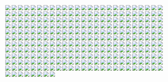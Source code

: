 ![](/img/proofs-from-the-book-001.jpg)
![](/img/proofs-from-the-book-002.jpg)
![](/img/proofs-from-the-book-003.jpg)
![](/img/proofs-from-the-book-004.jpg)
![](/img/proofs-from-the-book-005.jpg)
![](/img/proofs-from-the-book-006.jpg)
![](/img/proofs-from-the-book-007.jpg)
![](/img/proofs-from-the-book-008.jpg)
![](/img/proofs-from-the-book-009.jpg)
![](/img/proofs-from-the-book-010.jpg)
![](/img/proofs-from-the-book-011.jpg)
![](/img/proofs-from-the-book-012.jpg)
![](/img/proofs-from-the-book-013.jpg)
![](/img/proofs-from-the-book-014.jpg)
![](/img/proofs-from-the-book-015.jpg)
![](/img/proofs-from-the-book-016.jpg)
![](/img/proofs-from-the-book-017.jpg)
![](/img/proofs-from-the-book-018.jpg)
![](/img/proofs-from-the-book-019.jpg)
![](/img/proofs-from-the-book-020.jpg)
![](/img/proofs-from-the-book-021.jpg)
![](/img/proofs-from-the-book-022.jpg)
![](/img/proofs-from-the-book-023.jpg)
![](/img/proofs-from-the-book-024.jpg)
![](/img/proofs-from-the-book-025.jpg)
![](/img/proofs-from-the-book-026.jpg)
![](/img/proofs-from-the-book-027.jpg)
![](/img/proofs-from-the-book-028.jpg)
![](/img/proofs-from-the-book-029.jpg)
![](/img/proofs-from-the-book-030.jpg)
![](/img/proofs-from-the-book-031.jpg)
![](/img/proofs-from-the-book-032.jpg)
![](/img/proofs-from-the-book-033.jpg)
![](/img/proofs-from-the-book-034.jpg)
![](/img/proofs-from-the-book-035.jpg)
![](/img/proofs-from-the-book-036.jpg)
![](/img/proofs-from-the-book-037.jpg)
![](/img/proofs-from-the-book-038.jpg)
![](/img/proofs-from-the-book-039.jpg)
![](/img/proofs-from-the-book-040.jpg)
![](/img/proofs-from-the-book-041.jpg)
![](/img/proofs-from-the-book-042.jpg)
![](/img/proofs-from-the-book-043.jpg)
![](/img/proofs-from-the-book-044.jpg)
![](/img/proofs-from-the-book-045.jpg)
![](/img/proofs-from-the-book-046.jpg)
![](/img/proofs-from-the-book-047.jpg)
![](/img/proofs-from-the-book-048.jpg)
![](/img/proofs-from-the-book-049.jpg)
![](/img/proofs-from-the-book-050.jpg)
![](/img/proofs-from-the-book-051.jpg)
![](/img/proofs-from-the-book-052.jpg)
![](/img/proofs-from-the-book-053.jpg)
![](/img/proofs-from-the-book-054.jpg)
![](/img/proofs-from-the-book-055.jpg)
![](/img/proofs-from-the-book-056.jpg)
![](/img/proofs-from-the-book-057.jpg)
![](/img/proofs-from-the-book-058.jpg)
![](/img/proofs-from-the-book-059.jpg)
![](/img/proofs-from-the-book-060.jpg)
![](/img/proofs-from-the-book-061.jpg)
![](/img/proofs-from-the-book-062.jpg)
![](/img/proofs-from-the-book-063.jpg)
![](/img/proofs-from-the-book-064.jpg)
![](/img/proofs-from-the-book-065.jpg)
![](/img/proofs-from-the-book-066.jpg)
![](/img/proofs-from-the-book-067.jpg)
![](/img/proofs-from-the-book-068.jpg)
![](/img/proofs-from-the-book-069.jpg)
![](/img/proofs-from-the-book-070.jpg)
![](/img/proofs-from-the-book-071.jpg)
![](/img/proofs-from-the-book-072.jpg)
![](/img/proofs-from-the-book-073.jpg)
![](/img/proofs-from-the-book-074.jpg)
![](/img/proofs-from-the-book-075.jpg)
![](/img/proofs-from-the-book-076.jpg)
![](/img/proofs-from-the-book-077.jpg)
![](/img/proofs-from-the-book-078.jpg)
![](/img/proofs-from-the-book-079.jpg)
![](/img/proofs-from-the-book-080.jpg)
![](/img/proofs-from-the-book-081.jpg)
![](/img/proofs-from-the-book-082.jpg)
![](/img/proofs-from-the-book-083.jpg)
![](/img/proofs-from-the-book-084.jpg)
![](/img/proofs-from-the-book-085.jpg)
![](/img/proofs-from-the-book-086.jpg)
![](/img/proofs-from-the-book-087.jpg)
![](/img/proofs-from-the-book-088.jpg)
![](/img/proofs-from-the-book-089.jpg)
![](/img/proofs-from-the-book-090.jpg)
![](/img/proofs-from-the-book-091.jpg)
![](/img/proofs-from-the-book-092.jpg)
![](/img/proofs-from-the-book-093.jpg)
![](/img/proofs-from-the-book-094.jpg)
![](/img/proofs-from-the-book-095.jpg)
![](/img/proofs-from-the-book-096.jpg)
![](/img/proofs-from-the-book-097.jpg)
![](/img/proofs-from-the-book-098.jpg)
![](/img/proofs-from-the-book-099.jpg)
![](/img/proofs-from-the-book-100.jpg)
![](/img/proofs-from-the-book-101.jpg)
![](/img/proofs-from-the-book-102.jpg)
![](/img/proofs-from-the-book-103.jpg)
![](/img/proofs-from-the-book-104.jpg)
![](/img/proofs-from-the-book-105.jpg)
![](/img/proofs-from-the-book-106.jpg)
![](/img/proofs-from-the-book-107.jpg)
![](/img/proofs-from-the-book-108.jpg)
![](/img/proofs-from-the-book-109.jpg)
![](/img/proofs-from-the-book-110.jpg)
![](/img/proofs-from-the-book-111.jpg)
![](/img/proofs-from-the-book-112.jpg)
![](/img/proofs-from-the-book-113.jpg)
![](/img/proofs-from-the-book-114.jpg)
![](/img/proofs-from-the-book-115.jpg)
![](/img/proofs-from-the-book-116.jpg)
![](/img/proofs-from-the-book-117.jpg)
![](/img/proofs-from-the-book-118.jpg)
![](/img/proofs-from-the-book-119.jpg)
![](/img/proofs-from-the-book-120.jpg)
![](/img/proofs-from-the-book-121.jpg)
![](/img/proofs-from-the-book-122.jpg)
![](/img/proofs-from-the-book-123.jpg)
![](/img/proofs-from-the-book-124.jpg)
![](/img/proofs-from-the-book-125.jpg)
![](/img/proofs-from-the-book-126.jpg)
![](/img/proofs-from-the-book-127.jpg)
![](/img/proofs-from-the-book-128.jpg)
![](/img/proofs-from-the-book-129.jpg)
![](/img/proofs-from-the-book-130.jpg)
![](/img/proofs-from-the-book-131.jpg)
![](/img/proofs-from-the-book-132.jpg)
![](/img/proofs-from-the-book-133.jpg)
![](/img/proofs-from-the-book-134.jpg)
![](/img/proofs-from-the-book-135.jpg)
![](/img/proofs-from-the-book-136.jpg)
![](/img/proofs-from-the-book-137.jpg)
![](/img/proofs-from-the-book-138.jpg)
![](/img/proofs-from-the-book-139.jpg)
![](/img/proofs-from-the-book-140.jpg)
![](/img/proofs-from-the-book-141.jpg)
![](/img/proofs-from-the-book-142.jpg)
![](/img/proofs-from-the-book-143.jpg)
![](/img/proofs-from-the-book-144.jpg)
![](/img/proofs-from-the-book-145.jpg)
![](/img/proofs-from-the-book-146.jpg)
![](/img/proofs-from-the-book-147.jpg)
![](/img/proofs-from-the-book-148.jpg)
![](/img/proofs-from-the-book-149.jpg)
![](/img/proofs-from-the-book-150.jpg)
![](/img/proofs-from-the-book-151.jpg)
![](/img/proofs-from-the-book-152.jpg)
![](/img/proofs-from-the-book-153.jpg)
![](/img/proofs-from-the-book-154.jpg)
![](/img/proofs-from-the-book-155.jpg)
![](/img/proofs-from-the-book-156.jpg)
![](/img/proofs-from-the-book-157.jpg)
![](/img/proofs-from-the-book-158.jpg)
![](/img/proofs-from-the-book-159.jpg)
![](/img/proofs-from-the-book-160.jpg)
![](/img/proofs-from-the-book-161.jpg)
![](/img/proofs-from-the-book-162.jpg)
![](/img/proofs-from-the-book-163.jpg)
![](/img/proofs-from-the-book-164.jpg)
![](/img/proofs-from-the-book-165.jpg)
![](/img/proofs-from-the-book-166.jpg)
![](/img/proofs-from-the-book-167.jpg)
![](/img/proofs-from-the-book-168.jpg)
![](/img/proofs-from-the-book-169.jpg)
![](/img/proofs-from-the-book-170.jpg)
![](/img/proofs-from-the-book-171.jpg)
![](/img/proofs-from-the-book-172.jpg)
![](/img/proofs-from-the-book-173.jpg)
![](/img/proofs-from-the-book-174.jpg)
![](/img/proofs-from-the-book-175.jpg)
![](/img/proofs-from-the-book-176.jpg)
![](/img/proofs-from-the-book-177.jpg)
![](/img/proofs-from-the-book-178.jpg)
![](/img/proofs-from-the-book-179.jpg)
![](/img/proofs-from-the-book-180.jpg)
![](/img/proofs-from-the-book-181.jpg)
![](/img/proofs-from-the-book-182.jpg)
![](/img/proofs-from-the-book-183.jpg)
![](/img/proofs-from-the-book-184.jpg)
![](/img/proofs-from-the-book-185.jpg)
![](/img/proofs-from-the-book-186.jpg)
![](/img/proofs-from-the-book-187.jpg)
![](/img/proofs-from-the-book-188.jpg)
![](/img/proofs-from-the-book-189.jpg)
![](/img/proofs-from-the-book-190.jpg)
![](/img/proofs-from-the-book-191.jpg)
![](/img/proofs-from-the-book-192.jpg)
![](/img/proofs-from-the-book-193.jpg)
![](/img/proofs-from-the-book-194.jpg)
![](/img/proofs-from-the-book-195.jpg)
![](/img/proofs-from-the-book-196.jpg)
![](/img/proofs-from-the-book-197.jpg)
![](/img/proofs-from-the-book-198.jpg)
![](/img/proofs-from-the-book-199.jpg)
![](/img/proofs-from-the-book-200.jpg)
![](/img/proofs-from-the-book-201.jpg)
![](/img/proofs-from-the-book-202.jpg)
![](/img/proofs-from-the-book-203.jpg)
![](/img/proofs-from-the-book-204.jpg)
![](/img/proofs-from-the-book-205.jpg)
![](/img/proofs-from-the-book-206.jpg)
![](/img/proofs-from-the-book-207.jpg)
![](/img/proofs-from-the-book-208.jpg)
![](/img/proofs-from-the-book-209.jpg)
![](/img/proofs-from-the-book-210.jpg)
![](/img/proofs-from-the-book-211.jpg)
![](/img/proofs-from-the-book-212.jpg)
![](/img/proofs-from-the-book-213.jpg)
![](/img/proofs-from-the-book-214.jpg)
![](/img/proofs-from-the-book-215.jpg)
![](/img/proofs-from-the-book-216.jpg)
![](/img/proofs-from-the-book-217.jpg)
![](/img/proofs-from-the-book-218.jpg)
![](/img/proofs-from-the-book-219.jpg)
![](/img/proofs-from-the-book-220.jpg)
![](/img/proofs-from-the-book-221.jpg)
![](/img/proofs-from-the-book-222.jpg)
![](/img/proofs-from-the-book-223.jpg)
![](/img/proofs-from-the-book-224.jpg)
![](/img/proofs-from-the-book-225.jpg)
![](/img/proofs-from-the-book-226.jpg)
![](/img/proofs-from-the-book-227.jpg)
![](/img/proofs-from-the-book-228.jpg)
![](/img/proofs-from-the-book-229.jpg)
![](/img/proofs-from-the-book-230.jpg)
![](/img/proofs-from-the-book-231.jpg)
![](/img/proofs-from-the-book-232.jpg)
![](/img/proofs-from-the-book-233.jpg)
![](/img/proofs-from-the-book-234.jpg)
![](/img/proofs-from-the-book-235.jpg)
![](/img/proofs-from-the-book-236.jpg)
![](/img/proofs-from-the-book-237.jpg)
![](/img/proofs-from-the-book-238.jpg)
![](/img/proofs-from-the-book-239.jpg)
![](/img/proofs-from-the-book-240.jpg)
![](/img/proofs-from-the-book-241.jpg)
![](/img/proofs-from-the-book-242.jpg)
![](/img/proofs-from-the-book-243.jpg)
![](/img/proofs-from-the-book-244.jpg)
![](/img/proofs-from-the-book-245.jpg)
![](/img/proofs-from-the-book-246.jpg)
![](/img/proofs-from-the-book-247.jpg)
![](/img/proofs-from-the-book-248.jpg)
![](/img/proofs-from-the-book-249.jpg)
![](/img/proofs-from-the-book-250.jpg)
![](/img/proofs-from-the-book-251.jpg)
![](/img/proofs-from-the-book-252.jpg)
![](/img/proofs-from-the-book-253.jpg)
![](/img/proofs-from-the-book-254.jpg)
![](/img/proofs-from-the-book-255.jpg)
![](/img/proofs-from-the-book-256.jpg)
![](/img/proofs-from-the-book-257.jpg)
![](/img/proofs-from-the-book-258.jpg)
![](/img/proofs-from-the-book-259.jpg)
![](/img/proofs-from-the-book-260.jpg)
![](/img/proofs-from-the-book-261.jpg)
![](/img/proofs-from-the-book-262.jpg)
![](/img/proofs-from-the-book-263.jpg)
![](/img/proofs-from-the-book-264.jpg)
![](/img/proofs-from-the-book-265.jpg)
![](/img/proofs-from-the-book-266.jpg)
![](/img/proofs-from-the-book-267.jpg)
![](/img/proofs-from-the-book-268.jpg)
![](/img/proofs-from-the-book-269.jpg)
![](/img/proofs-from-the-book-270.jpg)
![](/img/proofs-from-the-book-271.jpg)
![](/img/proofs-from-the-book-272.jpg)
![](/img/proofs-from-the-book-273.jpg)
![](/img/proofs-from-the-book-274.jpg)
![](/img/proofs-from-the-book-275.jpg)
![](/img/proofs-from-the-book-276.jpg)
![](/img/proofs-from-the-book-277.jpg)
![](/img/proofs-from-the-book-278.jpg)
![](/img/proofs-from-the-book-279.jpg)
![](/img/proofs-from-the-book-280.jpg)
![](/img/proofs-from-the-book-281.jpg)
![](/img/proofs-from-the-book-282.jpg)
![](/img/proofs-from-the-book-283.jpg)
